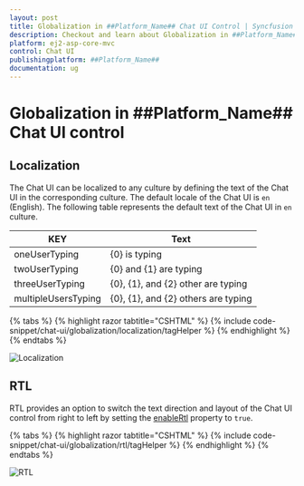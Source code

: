 ```yaml
---
layout: post
title: Globalization in ##Platform_Name## Chat UI Control | Syncfusion
description: Checkout and learn about Globalization in ##Platform_Name## Chat UI control of Syncfusion Essential JS 2 and more.
platform: ej2-asp-core-mvc
control: Chat UI
publishingplatform: ##Platform_Name##
documentation: ug
---
```


# Globalization in ##Platform_Name## Chat UI control

## Localization

The Chat UI can be localized to any culture by defining the text of the Chat UI in the corresponding culture. The default locale of the Chat UI is `en` (English). The following table represents the default text of the Chat UI in `en` culture.

|KEY|Text|
|----|----|
|oneUserTyping|{0} is typing|
|twoUserTyping|{0} and {1} are typing|
|threeUserTyping|{0}, {1}, and {2} other are typing|
|multipleUsersTyping|{0}, {1}, and {2} others are typing|

{% tabs %}
{% highlight razor tabtitle="CSHTML" %}
{% include code-snippet/chat-ui/globalization/localization/tagHelper %}
{% endhighlight %}
{% endtabs %}

![Localization](images/localization.png)

## RTL

RTL provides an option to switch the text direction and layout of the Chat UI control from right to left by setting the [enableRtl](https://help.syncfusion.com/cr/aspnetcore-js2/Syncfusion.EJ2.InteractiveChat.ChatUI.html#Syncfusion_EJ2_InteractiveChat_ChatUI_EnableRtl) property to `true`.

{% tabs %}
{% highlight razor tabtitle="CSHTML" %}
{% include code-snippet/chat-ui/globalization/rtl/tagHelper %}
{% endhighlight %}
{% endtabs %}

![RTL](images/rtl.png)
